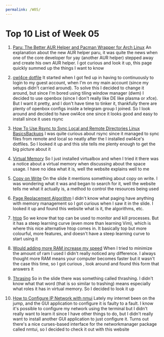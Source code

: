 ```yaml
---
permalink: /W05/
---
```


# Top 10 List of Week 05

1. [Paru: The Better AUR Helper and Pacman Wrapper for Arch Linux](https://www.linuxfordevices.com/tutorials/linux/paru-arch-linux#:~:text=Introduction%20to%20Paru,-The%20Arch%20User&text=It%20helps%20us%20automate%20the,and%20also%20resolve%20build%20dependencies.)
   An explanation about the new AUR helper paru, it was quite the news when one of the core developer for yay (another AUR helper) stepped away and create his own AUR helper. I got curious and look it up, this page quickly summed up the things I want to know

2. [owl4ce dotfile](https://github.com/owl4ce/dotfiles)
   It started when I got fed up in having to continuously to login to my guest account, when I'm on my main account (since my setups didn't carried around). To solve this I decided to change it around, but since I'm bored using tiling window manager (dwm) I decided to use openbox (since I don't really like DE like plasma or xfce). But I want it pretty, and I don't have time to tinker it, thankfully there are plenty of openbox configs inside a telegram group I joined. So I look around and decided to have owl4ce one since it looks good and easy to install since it uses rsync

3. [How To Use Rsync to Sync Local and Remote Directories Linux BasicsBackups](https://www.digitalocean.com/community/tutorials/how-to-use-rsync-to-sync-local-and-remote-directories)
   I was quite curious about rsync since it managed to sync files from remote and local so neatly after the I installed owl4ce's dotfiles. So I looked it up and this site tells me plenty enough to get the big picture about it

4. [Virtual Memory](https://searchstorage.techtarget.com/definition/virtual-memory)
   So I just installed virtualbox and when I tried it there was a notice about a virtual memory when discussing about the space usage. I have no idea what it is, well the website explains well to me

5. [Copy on Write](https://www.geeksforgeeks.org/copy-on-write/)
   On the slide it mentions something about copy on write. I was wondering what it was and began to search for it, well the website tells me what it actually is, a method to control the resources being used

6. [Page Replacement Algorithm](https://www.geeksforgeeks.org/page-replacement-algorithms-in-operating-systems/)
   I didn't know what paging have anything with memory management so I got curious when I saw it in the slide. I looked it up and found this website what is it, the algorithms, etc.

7. [htop](https://github.com/htop-dev/htop)
   So we know that top can be used to monitor and kill processes. But it has a steep learning curve (even more than learning Vim), which is where this nice alternative htop comes in. It basically top but more colourful, more features, and doesn't have a steep learning curve to start using it

8. [Would adding more RAM increase my speed](https://askubuntu.com/questions/125154/would-adding-more-ram-increase-my-speed-in-ubuntu-and-how-hard-is-this-to-do#:~:text=Adding%20more%20RAM%20will%20increase,%3A%20the%20faster%20%3D%20the%20best.)
   When I tried to minimize the amount of ram I used I didn't really noticed any difference. I always thought more RAM means your computer becomes faster but it wasn't the case this time, so I got curious , look around and found this form that answers it

9. [Thrasing](http://www.thrashing.com/thrashing-in-computer-science.html)
So in the slide there was something called thrashing. I didn't know what that  word (that is so similar to trashing) means especially what roles it has in virtual memory. So I decided to look it up

10. [How to Configure IP Network with nmui](https://www.tecmint.com/nmtui-configure-network-connection/)
Lately my internet been on the jump, and the GUI application to configure it is faulty to a fault. I know it's possible to configure my network using the terminal but I didn't really want to learn it since I have other things to do, but I didn't really want to install another GUI application to just configure it. Turns out there's a nice curses-based interface for  the networkmanager package called nmtui, so I decided to check it out with this website
